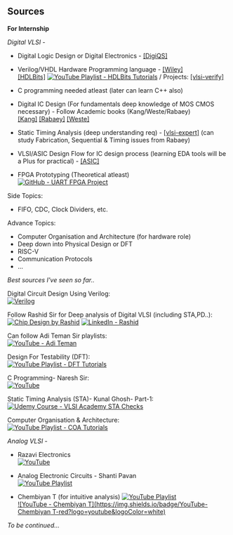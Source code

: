 ## Sources

**For Internship**

*Digital VLSI* -
  - Digital Logic Design or Digital Electronics - [[DigiQS]](https://drive.google.com/file/d/1IqeqVZ6Pi_VvAmrh_Ahko7cr1KdDcKjd/view?usp=drive_link)
  - Verilog/VHDL Hardware Programming language - [[Wiley]](https://drive.google.com/file/d/1mEBq9LWcy8MNoq2EIFLJ2amtSDiFBYXR/view?usp=drive_link)  
      [[HDLBits]](https://hdlbits.01xz.net/wiki/Main_Page) [![YouTube Playlist - HDLBits Tutorials](https://img.shields.io/badge/HDLBits_Verilog-red?logo=youtube&logoColor=white)](https://youtube.com/playlist?list=PL0E9jhuDlj9qxAfV9hFKNQeHLWimarJJm&si=ZcKCIL9qLo8nmzWr) / Projects: [[vlsi-verify]](https://vlsiverify.com/verilog/verilog-project-ideas/)
  - C programming needed atleast (later can learn C++ also)
  - Digital IC Design (For fundamentals deep knowledge of MOS CMOS necessary) - Follow Academic books (Kang/Weste/Rabaey)  
       [[Kang]](https://drive.google.com/file/d/18hHS5XAz_8ffukZNst08eIkMnqC0Szrf/view?usp=drive_link) [[Rabaey]](https://drive.google.com/file/d/1DsQWvBpPVyWdX7EN6LFqaSuSwPQkDY2d/view?usp=drive_link) [[Weste]](https://drive.google.com/file/d/18ZdmCVmQRSxooyvv42MQu55ebOqNHxTR/view?usp=drive_link)

  - Static Timing Analysis (deep understanding req) - [[vlsi-expert]](https://www.vlsi-expert.com/p/static-timing-analysis.html) (can study Fabrication, Sequential & Timing issues from Rabaey)
    
  - VLSI/ASIC Design Flow for IC design process (learning EDA tools will be a Plus for practical) - [[ASIC]](https://drive.google.com/file/d/1e5L3eXwj-cp1bzfSYBPoY8UOFo6_K19x/view?usp=drive_link)
    
  - FPGA Prototyping (Theoretical atleast)  
      [![GitHub - UART FPGA Project](https://img.shields.io/badge/FPGA-black?logo=github&logoColor=white)](https://github.com/tusharc01/UART/tree/main/FPGA)

Side Topics:
  - FIFO, CDC, Clock Dividers, etc.
    
Advance Topics:
  - Computer Organisation and Architecture (for hardware role)
  - Deep down into Physical Design or DFT
  - RISC-V
  - Communication Protocols
  - ...  

*Best sources I've seen so far..*

Digital Circuit Design Using Verilog:  
  [![Verilog](https://img.shields.io/badge/YouTube-Playlist-red?logo=youtube&logoColor=white)](https://youtube.com/playlist?list=PL-iIOnHwN7NXw01eBDR7wI8KzGK4mu8Sr&si=tVb234C6fQPAqJ5b)

Follow Rashid Sir for Deep analysis of Digital VLSI (including STA,PD..):  
  [![Chip Design by Rashid](https://img.shields.io/badge/YouTube-ChipDesignRashid-red?logo=youtube&logoColor=white)](http://www.youtube.com/@ChipDesignRashid)
  [![LinkedIn - Rashid](https://img.shields.io/badge/LinkedIn-Rashid-blue?logo=linkedin&logoColor=white)](https://www.linkedin.com/in/rashidco/)

Can follow Adi Teman Sir playlists:  
  [![YouTube - Adi Teman](https://img.shields.io/badge/YouTube-AdiTeman-red?logo=youtube&logoColor=white)](http://www.youtube.com/@AdiTeman)

Design For Testability (DFT):  
  [![YouTube Playlist - DFT Tutorials](https://img.shields.io/badge/YouTube-Playlist-red?logo=youtube&logoColor=white)](https://youtube.com/playlist?list=PLyWAP9QBe16qiSMkBcAnUMxFagLIJzmv1&si=tDqoRlUNTre6hLUV)

C Programming- Naresh Sir:   
  [![YouTube](https://img.shields.io/badge/YouTube-Playlist-red?logo=youtube&logoColor=white)](https://youtube.com/playlist?list=PLVlQHNRLflP8IGz6OXwlV_lgHgc72aXlh&si=R9aXVMgbULdH80yS)

Static Timing Analysis (STA)- Kunal Ghosh- Part-1:  
  [![Udemy Course - VLSI Academy STA Checks](https://img.shields.io/badge/Udemy-VSD_STA-purple?logo=udemy&logoColor=white)](https://www.udemy.com/course/vlsi-academy-sta-checks/?srsltid=AfmBOormcNKq9iUjZl9nKjcvtOyTwZE9KGdT9o0TjdXGlUr-1ofN-sb-&couponCode=DIWALI30)

Computer Organisation & Architecture:  
  [![YouTube Playlist - COA Tutorials](https://img.shields.io/badge/YouTube-Playlist-red?logo=youtube&logoColor=white)](https://youtube.com/playlist?list=PL5Q2soXY2Zi9Eo29LMgKVcaydS7V1zZW3&si=-X0IrYoH5knom5Wd)

*Analog VLSI* -

  - Razavi Electronics  
     [![YouTube](https://img.shields.io/badge/YouTube-Playlist-red?logo=youtube&logoColor=white)](https://youtube.com/playlist?list=PLyYrySVqmyVPzvVlPW-TTzHhNWg1J_0LU&si=gRIwMadMQCUvYyzP)
    
  - Analog Electronic Circuits - Shanti Pavan  
     [![YouTube Playlist](https://img.shields.io/badge/Youtube-ShantiPavan-red?logo=youtube&logoColor=white)](https://youtube.com/playlist?list=PLyqSpQzTE6M9YEdrct_JIT8WWmGMEXcPA&si=jd8TDuyk6PE9GZE7)

  - Chembiyan T (for intuitive analysis)
     [![YouTube Playlist](https://img.shields.io/badge/Youtube-ShantiPavan-red?logo=youtube&logoColor=white)](https://youtube.com/playlist?list=PLyqSpQzTE6M9YEdrct_JIT8WWmGMEXcPA&si=jd8TDuyk6PE9GZE7)  
     [![YouTube - Chembiyan T](https://img.shields.io/badge/YouTube-Chembiyan T-red?logo=youtube&logoColor=white)](http://www.youtube.com/@chembiyant456)

     
*To be continued...*
